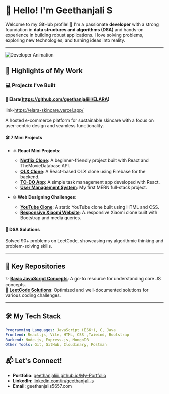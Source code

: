 # 👋 Hello! I'm Geethanjali S  


Welcome to my GitHub profile! 🚀 I'm a passionate **developer** with a strong foundation in **data structures and algorithms (DSA)** and hands-on experience in building robust applications. I love solving problems, exploring new technologies, and turning ideas into reality.  

---

![Developer Animation](https://media.giphy.com/media/26tn33aiTi1jkl6H6/giphy.gif)  


## 🌟 Highlights of My Work  

### 💻 **Projects I've Built**  
#### 🌿 **Elara(https://github.com/geethanjaliiii/ELARA)** 
link-https://elara-skincare.vercel.app/

A hosted e-commerce platform for sustainable skincare with a focus on user-centric design and seamless functionality.  

#### 🛠️ **7 Mini Projects**  
- ⚛️ **React Mini Projects**:  
  - **[Netflix Clone](https://github.com/geethanjaliiii/Netflix-React-Clone)**: A beginner-friendly project built with React and TheMovieDatabase API.  
  - **[OLX Clone](https://github.com/geethanjaliiii/Olx-React-Clone)**: A React-based OLX clone using Firebase for the backend.  
  - **[TO-DO App](https://github.com/geethanjaliiii/TO-DO-List-App)**: A simple task management app developed with React.  
  - **[User Management System](https://github.com/geethanjaliiii/User-Management-System-MERN-)**: My first MERN full-stack project.  

- 🌐 **Web Designing Challenges**:  
  - **[YouTube Clone](https://github.com/geethanjaliiii/Youtube-Clone)**: A static YouTube clone built using HTML and CSS.  
  - **[Responsive Xiaomi Website](https://github.com/geethanjaliiii/Xiaomi)**: A responsive Xiaomi clone built with Bootstrap and media queries.  

#### 🤖 **DSA Solutions**  
Solved 90+ problems on LeetCode, showcasing my algorithmic thinking and problem-solving skills.  

---
## 📂 **Key Repositories**  
✨ **[Basic JavaScript Concepts](https://github.com/geethanjaliiii/JAVASCRIPT-FUNDAMENTAL-PRACTICE-QUESTIONS-)**: A go-to resource for understanding core JS concepts.  
🧠 **[LeetCode Solutions](https://github.com/geethanjaliiii/Javascript-Leetcode-Solutions)**: Optimized and well-documented solutions for various coding challenges.  

---

## 🛠️ My Tech Stack  
```yaml
Programming Languages: JavaScript (ES6+), C, Java 
Frontend: React.js, Vite, HTML, CSS ,Taiwind, Bootstrap
Backend: Node.js, Express.js, MongoDB  
Other Tools: Git, GitHub, Cloudinary, Postman  

```

## 📬 Let's Connect!  
- **Portfolio**: [geethanjaliiii.github.io/My-Portfolio](https://geethanjaliiii.github.io/My-Portfolio/)  
- **LinkedIn**: [linkedin.com/in/geethanjali-s](https://www.linkedin.com/in/geethanjali-s-72613823a/)  
- **Email**: geethanjalis5657.com 
